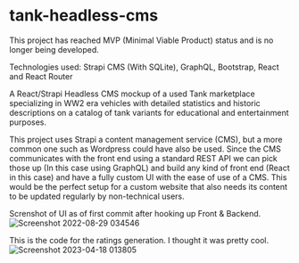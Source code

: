 # tank-headless-cms

This project has reached MVP (Minimal Viable Product) status and is no longer being developed.

Technologies used:
Strapi CMS (With SQLite), GraphQL, Bootstrap, React and React Router

A React/Strapi Headless CMS mockup of a used Tank marketplace specializing in WW2 era vehicles with detailed statistics and historic descriptions on a catalog of tank variants for educational and entertainment purposes.

This project uses Strapi a content management service (CMS), but a more common one such as Wordpress could have also be used. Since the CMS communicates with the front end using a standard REST API we can pick those up (In this case using GraphQL) and build any kind of front end (React in this case) and have a fully custom UI with the ease of use of a CMS. This would be the perfect setup for a custom website that also needs its content to be updated regularly by non-technical users.


Screnshot of UI as of first commit after hooking up Front & Backend.
![Screenshot 2022-08-29 034546](https://user-images.githubusercontent.com/43594857/187184414-3fc19407-79a4-4cdc-ac12-fea4f4831dda.jpg)

This is the code for the ratings generation. I thought it was pretty cool.
![Screenshot 2023-04-18 013805](https://user-images.githubusercontent.com/43594857/232721875-6b64712f-ccca-4fb0-9175-4b89b0599784.png)

